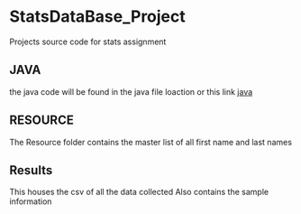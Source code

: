 # StatsDataBase_Project
Projects source code for stats assignment

## JAVA
the java code will be found in the java file loaction or this link [java](https://github.com/andrewcomputsci2019/StatsDataBase_Project/tree/master/src/main/java)


## RESOURCE
The Resource folder contains the master list of all first name and last names


## Results
This houses the csv of all the data collected
Also contains the sample information
